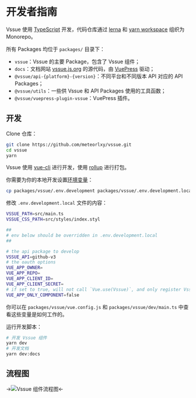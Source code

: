 # 开发者指南

Vssue 使用 [TypeScript](https://www.typescriptlang.org/) 开发，代码仓库通过 [lerna](https://github.com/lerna/lerna) 和 [yarn workspace](https://yarnpkg.com/en/docs/cli/workspace) 组织为 Monorepo。

所有 Packages 均位于 `packages/` 目录下：

- `vssue`：Vssue 的主要 Package，包含了 Vssue 组件；
- `docs`：文档网站 [vssue.js.org](https://vssue.js.org) 的源代码，由 [VuePress](https://github.com/vuejs/vuepress) 驱动；
- `@vssue/api-{platform}-{version}`：不同平台和不同版本 API 对应的 API Packages；
- `@vssue/utils`：一些供 Vssue 和 API Packages 使用的工具函数；
- `@vssue/vuepress-plugin-vssue`：VuePress 插件。

## 开发

Clone 仓库：

```sh
git clone https://github.com/meteorlxy/vssue.git
cd vssue
yarn
```

Vssue 使用 [vue-cli](https://cli.vuejs.org/zh) 进行开发，使用 [rollup](https://rollupjs.org) 进行打包。

你需要为你的本地开发设置[环境变量](https://cli.vuejs.org/zh/guide/mode-and-env.html)：

```sh
cp packages/vssue/.env.development packages/vssue/.env.development.local
```

修改 `.env.development.local` 文件的内容：

```sh
VSSUE_PATH=src/main.ts
VSSUE_CSS_PATH=src/styles/index.styl

##
# env below should be overridden in .env.development.local
##

# the api package to develop
VSSUE_API=github-v3
# the oauth options
VUE_APP_OWNER=
VUE_APP_REPO=
VUE_APP_CLIENT_ID=
VUE_APP_CLIENT_SECRET=
# if set to true, will not call `Vue.use(Vssue)`, and only register Vssue Component
VUE_APP_ONLY_COMPONENT=false
```

你可以在 `packages/vssue/vue.config.js` 和 `packages/vssue/dev/main.ts` 中查看这些变量是如何工作的。

运行开发脚本：

```sh
# 开发 Vssue 组件
yarn dev
# 开发文档
yarn dev:docs
```

## 流程图

->![Vssue 组件流程图](/assets/img/developer-guide-flow-chart.png)<-
